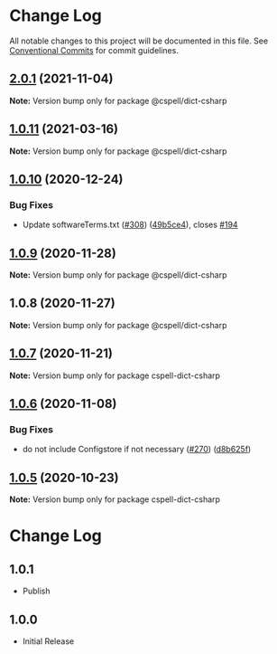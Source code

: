 # Change Log

All notable changes to this project will be documented in this file.
See [Conventional Commits](https://conventionalcommits.org) for commit guidelines.

## [2.0.1](https://github.com/streetsidesoftware/cspell-dicts/compare/@cspell/dict-csharp@1.0.11...@cspell/dict-csharp@2.0.1) (2021-11-04)

**Note:** Version bump only for package @cspell/dict-csharp





## [1.0.11](https://github.com/streetsidesoftware/cspell-dicts/compare/@cspell/dict-csharp@1.0.10...@cspell/dict-csharp@1.0.11) (2021-03-16)

**Note:** Version bump only for package @cspell/dict-csharp





## [1.0.10](https://github.com/streetsidesoftware/cspell-dicts/compare/@cspell/dict-csharp@1.0.9...@cspell/dict-csharp@1.0.10) (2020-12-24)


### Bug Fixes

* Update softwareTerms.txt ([#308](https://github.com/streetsidesoftware/cspell-dicts/issues/308)) ([49b5ce4](https://github.com/streetsidesoftware/cspell-dicts/commit/49b5ce4a2436f3c99969d6425128d55f84c8a7fc)), closes [#194](https://github.com/streetsidesoftware/cspell-dicts/issues/194)





## [1.0.9](https://github.com/streetsidesoftware/cspell-dicts/compare/@cspell/dict-csharp@1.0.8...@cspell/dict-csharp@1.0.9) (2020-11-28)

**Note:** Version bump only for package @cspell/dict-csharp





## 1.0.8 (2020-11-27)

**Note:** Version bump only for package @cspell/dict-csharp





## [1.0.7](https://github.com/streetsidesoftware/cspell-dicts/compare/cspell-dict-csharp@1.0.6...cspell-dict-csharp@1.0.7) (2020-11-21)

**Note:** Version bump only for package cspell-dict-csharp

## [1.0.6](https://github.com/streetsidesoftware/cspell-dicts/compare/cspell-dict-csharp@1.0.5...cspell-dict-csharp@1.0.6) (2020-11-08)

### Bug Fixes

- do not include Configstore if not necessary ([#270](https://github.com/streetsidesoftware/cspell-dicts/issues/270)) ([d8b625f](https://github.com/streetsidesoftware/cspell-dicts/commit/d8b625f2f42d5cc6c4a9390216ac1e5037886e44))

## [1.0.5](https://github.com/streetsidesoftware/cspell-dicts/compare/cspell-dict-csharp@1.0.4...cspell-dict-csharp@1.0.5) (2020-10-23)

**Note:** Version bump only for package cspell-dict-csharp

# Change Log

## 1.0.1

- Publish

## 1.0.0

- Initial Release
